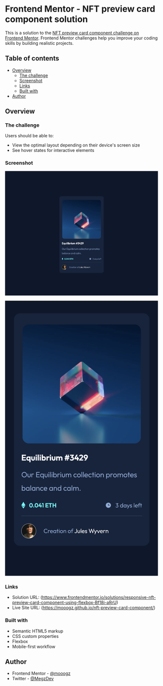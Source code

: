 # Frontend Mentor - NFT preview card component solution

This is a solution to the [NFT preview card component challenge on Frontend Mentor](https://www.frontendmentor.io/challenges/nft-preview-card-component-SbdUL_w0U). Frontend Mentor challenges help you improve your coding skills by building realistic projects. 

## Table of contents

- [Overview](#overview)
  - [The challenge](#the-challenge)
  - [Screenshot](#screenshot)
  - [Links](#links)
  - [Built with](#built-with)
- [Author](#author)

## Overview

### The challenge

Users should be able to:

- View the optimal layout depending on their device's screen size
- See hover states for interactive elements

### Screenshot

![Desktop](/FM-NFT%20Desktop.png)

![Mobile View](/FM-NFT%20Mobile.png)

### Links

- Solution URL: (https://www.frontendmentor.io/solutions/responsive-nft-preview-card-component-using-flexbox-Bf18i-aRrU)
- Live Site URL: (https://mooogz.github.io/nft-preview-card-component/)


### Built with

- Semantic HTML5 markup
- CSS custom properties
- Flexbox
- Mobile-first workflow

## Author

- Frontend Mentor - [@mooogz](https://www.frontendmentor.io/profile/mooogz)
- Twitter - [@MegzDev](https://www.twitter.com/MegzDev)